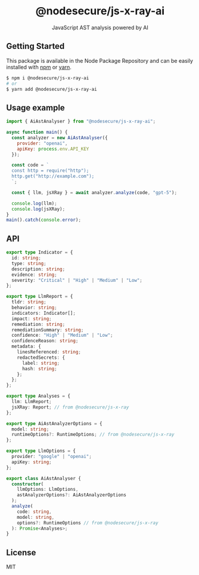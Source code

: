 <p align="center">
  <h1 align="center">
    @nodesecure/js-x-ray-ai
  </h1>
</p>

<p align="center">
  JavaScript AST analysis powered by AI
</p>

## Getting Started

This package is available in the Node Package Repository and can be easily installed with [npm](https://docs.npmjs.com/getting-started/what-is-npm) or [yarn](https://yarnpkg.com).

```bash
$ npm i @nodesecure/js-x-ray-ai
# or
$ yarn add @nodesecure/js-x-ray-ai
```

## Usage example

```javascript
import { AiAstAnalyser } from "@nodesecure/js-x-ray-ai";

async function main() {
  const analyzer = new AiAstAnalyser({
    provider: "openai",
    apiKey: process.env.API_KEY
  });

  const code = `
  const http = require("http");
  http.get("http://example.com");
  `;

  const { llm, jsXRay } = await analyzer.analyze(code, "gpt-5");

  console.log(llm);
  console.log(jsXRay);
}
main().catch(console.error);
```

## API

```ts
export type Indicator = {
  id: string;
  type: string;
  description: string;
  evidence: string;
  severity: "Critical" | "High" | "Medium" | "Low";
};

export type LlmReport = {
  tldr: string;
  behavior: string;
  indicators: Indicator[];
  impact: string;
  remediation: string;
  remediationSummary: string;
  confidence: "High" | "Medium" | "Low";
  confidenceReason: string;
  metadata: {
    linesReferenced: string;
    redactedSecrets: {
      label: string;
      hash: string;
    };
  };
};

export type Analyses = {
  llm: LlmReport;
  jsXRay: Report; // from @nodesecure/js-x-ray
};

export type AiAstAnalyzerOptions = {
  model: string;
  runtimeOptions?: RuntimeOptions; // from @nodesecure/js-x-ray
};

export type LlmOptions = {
  provider: "google" | "openai";
  apiKey: string;
};

export class AiAstAnalyser {
  constructor(
    llmOptions: LlmOptions,
    astAnalyzerOptions?: AiAstAnalyzerOptions
  );
  analyze(
    code: string,
    model: string,
    options?: RuntimeOptions // from @nodesecure/js-x-ray
  ): Promise<Analyses>;
}
```

## License

MIT
